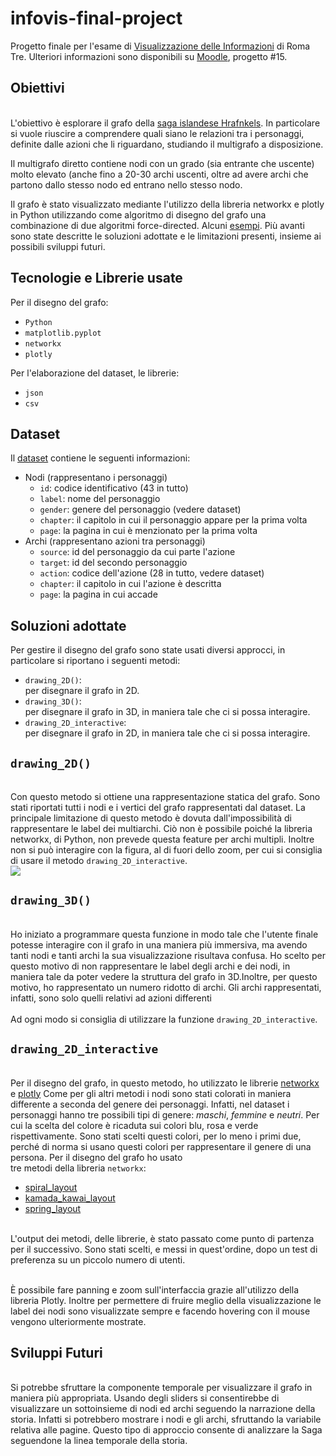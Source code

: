 # infovis-final-project
Progetto finale per l'esame di [Visualizzazione delle Informazioni](http://www.dia.uniroma3.it/~infovis/) di Roma Tre. Ulteriori informazioni sono disponibili su [Moodle](https://ingegneria.el.uniroma3.it/mod/page/view.php?id=16780), progetto #15.


## Obiettivi
<br/>L'obiettivo è esplorare il grafo della [saga islandese Hrafnkels](https://en.wikipedia.org/wiki/Hrafnkels_saga). In particolare si vuole riuscire a comprendere quali siano le relazioni tra i personaggi, definite dalle azioni che li riguardano, studiando il multigrafo a disposizione. 

Il multigrafo diretto contiene nodi con un grado (sia entrante che uscente) molto elevato (anche fino a 20-30 archi uscenti, oltre ad avere archi che partono dallo stesso nodo ed entrano nello stesso nodo.

Il grafo è stato visualizzato mediante l'utilizzo della libreria networkx e plotly in Python utilizzando come algoritmo di disegno del grafo una combinazione di due algoritmi force-directed. Alcuni [esempi](https://plotly.com/python/network-graphs/). Più avanti sono state descritte le soluzioni adottate e le limitazioni presenti, insieme ai possibili sviluppi futuri.<br/>


## Tecnologie e Librerie usate
Per il disegno del grafo:
- `Python`
- `matplotlib.pyplot`
- `networkx`
- `plotly`

Per l'elaborazione del dataset, le librerie:
- `json`
- `csv`


## Dataset
Il [dataset](https://github.com/Ennio28/graph_drawing/blob/master/hrafnkel_saga_network.xlsx) contiene le seguenti informazioni:

- Nodi (rappresentano i personaggi)
    - ```id```: codice identificativo (43 in tutto)
    - ```label```: nome del personaggio
    - ```gender```: genere del personaggio (vedere dataset)
    - ```chapter```: il capitolo in cui il personaggio appare per la prima volta
    - ```page```: la pagina in cui è menzionato per la prima volta
- Archi (rappresentano azioni tra personaggi)
    - ```source```: id del personaggio da cui parte l'azione
    - ```target```: id del secondo personaggio
    - ```action```: codice dell'azione (28 in tutto, vedere dataset)
    - ```chapter```: il capitolo in cui l'azione è descritta
    - ```page```: la pagina in cui accade


## Soluzioni adottate

Per gestire il disegno del grafo sono state usati diversi approcci, in particolare si riportano i seguenti metodi:
- ```drawing_2D()```:  <br/>per disegnare il grafo in 2D. <br/>
- ```drawing_3D()```:  <br/>per disegnare il grafo in 3D, in maniera tale che ci si possa interagire. <br/>
- ```drawing_2D_interactive```:  <br/>per disegnare il grafo in 2D, in maniera tale che ci si possa interagire. <br/>

## ```drawing_2D()```
 <br/>Con questo metodo si ottiene una rappresentazione statica del grafo. Sono stati riportati tutti i nodi e i vertici del grafo rappresentati dal dataset. La principale limitazione di questo metodo 
è dovuta dall'impossibilità di rappresentare le label dei multiarchi. Ciò non è possibile poiché la libreria networkx, di Python, non prevede questa feature per archi multipli.
Inoltre non si può interagire con la figura, al di fuori dello zoom, per cui si consiglia di usare il metodo ```drawing_2D_interactive```. <br/>
 ![](graph_drawing/img.png)
## ```drawing_3D()```
 <br/>Ho iniziato a programmare questa funzione in modo tale che l'utente finale potesse interagire con il grafo in una maniera più immersiva, ma avendo tanti nodi e tanti archi la sua visualizzazione risultava confusa. 
Ho scelto per questo motivo di non rappresentare le label degli archi e dei nodi, in maniera tale da poter vedere la struttura del grafo in 3D.Inoltre,
 per questo motivo, ho rappresentato un numero ridotto di archi. Gli archi rappresentati, infatti, sono solo quelli relativi ad azioni differenti<br/>
 <br/>Ad ogni modo si consiglia di utilizzare la funzione  ```drawing_2D_interactive```. <br/>



## ```drawing_2D_interactive```
<br/>Per il disegno del grafo, in questo metodo, ho utilizzato le librerie [networkx](https://networkx.org/documentation/stable/reference/drawing.html) e [plotly](https://plotly.com/python-api-reference/) 
Come per gli altri metodi i nodi sono stati colorati in maniera differente a seconda del genere dei personaggi. Infatti, nel dataset i personaggi hanno tre possibili tipi di genere: _maschi_, _femmine_ e _neutri_. Per cui la scelta 
del colore è ricaduta sui colori blu, rosa e verde rispettivamente. Sono stati scelti questi colori, per lo meno i primi due, perché di norma si usano questi colori per rappresentare il genere di una persona. Per il disegno del grafo ho usato<br/>
tre metodi della libreria `networkx`:<br/>

- [spiral_layout](https://networkx.org/documentation/stable/reference/generated/networkx.drawing.layout.spiral_layout.html)
- [kamada_kawai_layout](https://networkx.org/documentation/stable/reference/generated/networkx.drawing.layout.kamada_kawai_layout.html)
- [spring_layout](https://networkx.org/documentation/stable/reference/generated/networkx.drawing.layout.spring_layout.html)


<br/>L'output dei metodi, delle librerie, è stato passato come punto di partenza per il successivo. Sono stati scelti, e messi in quest'ordine, dopo un test di preferenza su un piccolo numero di utenti.<br/>

<br/>È possibile fare panning e zoom sull'interfaccia grazie all'utilizzo della libreria Plotly. Inoltre per permettere di fruire meglio della visualizzazione le label dei nodi sono visualizzate sempre
e facendo hovering con il mouse vengono ulteriormente mostrate.
<br/>

## Sviluppi Futuri
<br/>Si potrebbe sfruttare la componente temporale per visualizzare il grafo in maniera più appropriata. 
Usando degli sliders si consentirebbe di visualizzare un sottoinsieme di nodi ed archi seguendo la narrazione della storia.
Infatti si potrebbero mostrare i nodi e gli archi, sfruttando la variabile relativa alle pagine. Questo tipo di approccio consente di analizzare la Saga seguendone la linea temporale della storia.<br/>

